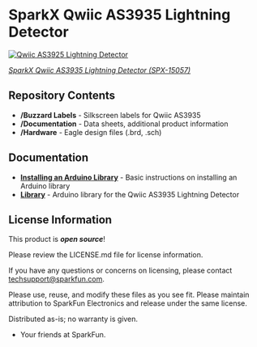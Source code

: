 SparkX Qwiic AS3935 Lightning Detector
========================================

[![Qwiic AS3925 Lightning Detector](https://cdn.sparkfun.com/assets/parts/1/3/4/0/1/15057-Qwiic_AS3935_Lightning_Detector-01.jpg)](https://www.sparkfun.com/products/15057)

[*SparkX Qwiic AS3935 Lightning Detector (SPX-15057)*](https://www.sparkfun.com/products/15057)

Repository Contents
-------------------

* **/Buzzard Labels** - Silkscreen labels for Qwiic AS3935
* **/Documentation** - Data sheets, additional product information
* **/Hardware** - Eagle design files (.brd, .sch)

Documentation
--------------
* **[Installing an Arduino Library](https://learn.sparkfun.com/tutorials/installing-an-arduino-library/)** - Basic instructions on installing an Arduino library
* **[Library](https://github.com/sparkfun/SparkFun_AS3935_Lightning_Detector_Library)** - Arduino library for the Qwiic AS3935 Lightning Detector

License Information
-------------------

This product is _**open source**_! 

Please review the LICENSE.md file for license information.

If you have any questions or concerns on licensing, please contact techsupport@sparkfun.com.

Please use, reuse, and modify these files as you see fit. Please maintain attribution to SparkFun Electronics and release under the same license.

Distributed as-is; no warranty is given.

- Your friends at SparkFun.
